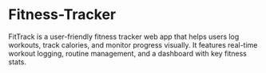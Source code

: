 # Fitness-Tracker
FitTrack is a user-friendly fitness tracker web app that helps users log workouts, track calories, and monitor progress visually. It features real-time workout logging, routine management, and a dashboard with key fitness stats.
